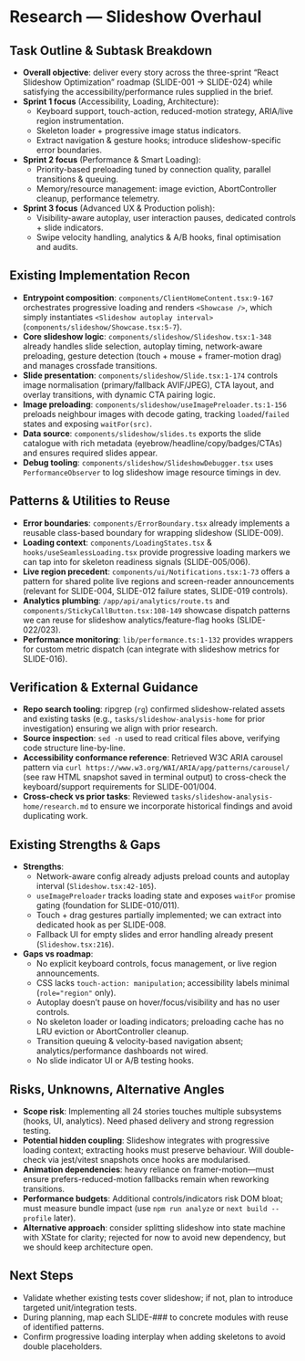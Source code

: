# Research — Slideshow Overhaul

## Task Outline & Subtask Breakdown
- **Overall objective**: deliver every story across the three-sprint “React Slideshow Optimization” roadmap (SLIDE-001 → SLIDE-024) while satisfying the accessibility/performance rules supplied in the brief.
- **Sprint 1 focus** (Accessibility, Loading, Architecture):
  - Keyboard support, touch-action, reduced-motion strategy, ARIA/live region instrumentation.
  - Skeleton loader + progressive image status indicators.
  - Extract navigation & gesture hooks; introduce slideshow-specific error boundaries.
- **Sprint 2 focus** (Performance & Smart Loading):
  - Priority-based preloading tuned by connection quality, parallel transitions & queuing.
  - Memory/resource management: image eviction, AbortController cleanup, performance telemetry.
- **Sprint 3 focus** (Advanced UX & Production polish):
  - Visibility-aware autoplay, user interaction pauses, dedicated controls + slide indicators.
  - Swipe velocity handling, analytics & A/B hooks, final optimisation and audits.

## Existing Implementation Recon
- **Entrypoint composition**: `components/ClientHomeContent.tsx:9-167` orchestrates progressive loading and renders `<Showcase />`, which simply instantiates `<Slideshow autoplay interval>` (`components/slideshow/Showcase.tsx:5-7`).
- **Core slideshow logic**: `components/slideshow/Slideshow.tsx:1-348` already handles slide selection, autoplay timing, network-aware preloading, gesture detection (touch + mouse + framer-motion drag) and manages crossfade transitions.
- **Slide presentation**: `components/slideshow/Slide.tsx:1-174` controls image normalisation (primary/fallback AVIF/JPEG), CTA layout, and overlay transitions, with dynamic CTA pairing logic.
- **Image preloading**: `components/slideshow/useImagePreloader.ts:1-156` preloads neighbour images with decode gating, tracking `loaded`/`failed` states and exposing `waitFor(src)`.
- **Data source**: `components/slideshow/slides.ts` exports the slide catalogue with rich metadata (eyebrow/headline/copy/badges/CTAs) and ensures required slides appear.
- **Debug tooling**: `components/slideshow/SlideshowDebugger.tsx` uses `PerformanceObserver` to log slideshow image resource timings in dev.

## Patterns & Utilities to Reuse
- **Error boundaries**: `components/ErrorBoundary.tsx` already implements a reusable class-based boundary for wrapping slideshow (SLIDE-009).
- **Loading context**: `components/LoadingStates.tsx` & `hooks/useSeamlessLoading.tsx` provide progressive loading markers we can tap into for skeleton readiness signals (SLIDE-005/006).
- **Live region precedent**: `components/ui/Notifications.tsx:1-73` offers a pattern for shared polite live regions and screen-reader announcements (relevant for SLIDE-004, SLIDE-012 failure states, SLIDE-019 controls).
- **Analytics plumbing**: `/app/api/analytics/route.ts` and `components/StickyCallButton.tsx:108-149` showcase dispatch patterns we can reuse for slideshow analytics/feature-flag hooks (SLIDE-022/023).
- **Performance monitoring**: `lib/performance.ts:1-132` provides wrappers for custom metric dispatch (can integrate with slideshow metrics for SLIDE-016).

## Verification & External Guidance
- **Repo search tooling**: ripgrep (`rg`) confirmed slideshow-related assets and existing tasks (e.g., `tasks/slideshow-analysis-home` for prior investigation) ensuring we align with prior research.
- **Source inspection**: `sed -n` used to read critical files above, verifying code structure line-by-line.
- **Accessibility conformance reference**: Retrieved W3C ARIA carousel pattern via `curl https://www.w3.org/WAI/ARIA/apg/patterns/carousel/` (see raw HTML snapshot saved in terminal output) to cross-check the keyboard/support requirements for SLIDE-001/004.
- **Cross-check vs prior tasks**: Reviewed `tasks/slideshow-analysis-home/research.md` to ensure we incorporate historical findings and avoid duplicating work.

## Existing Strengths & Gaps
- **Strengths**:
  - Network-aware config already adjusts preload counts and autoplay interval (`Slideshow.tsx:42-105`).
  - `useImagePreloader` tracks loading state and exposes `waitFor` promise gating (foundation for SLIDE-010/011).
  - Touch + drag gestures partially implemented; we can extract into dedicated hook as per SLIDE-008.
  - Fallback UI for empty slides and error handling already present (`Slideshow.tsx:216`).
- **Gaps vs roadmap**:
  - No explicit keyboard controls, focus management, or live region announcements.
  - CSS lacks `touch-action: manipulation`; accessibility labels minimal (`role="region"` only).
  - Autoplay doesn’t pause on hover/focus/visibility and has no user controls.
  - No skeleton loader or loading indicators; preloading cache has no LRU eviction or AbortController cleanup.
  - Transition queuing & velocity-based navigation absent; analytics/performance dashboards not wired.
  - No slide indicator UI or A/B testing hooks.

## Risks, Unknowns, Alternative Angles
- **Scope risk**: Implementing all 24 stories touches multiple subsystems (hooks, UI, analytics). Need phased delivery and strong regression testing.
- **Potential hidden coupling**: Slideshow integrates with progressive loading context; extracting hooks must preserve behaviour. Will double-check via jest/vitest snapshots once hooks are modularised.
- **Animation dependencies**: heavy reliance on framer-motion—must ensure prefers-reduced-motion fallbacks remain when reworking transitions.
- **Performance budgets**: Additional controls/indicators risk DOM bloat; must measure bundle impact (use `npm run analyze` or `next build --profile` later).
- **Alternative approach**: consider splitting slideshow into state machine with XState for clarity; rejected for now to avoid new dependency, but we should keep architecture open.

## Next Steps
- Validate whether existing tests cover slideshow; if not, plan to introduce targeted unit/integration tests.
- During planning, map each SLIDE-### to concrete modules with reuse of identified patterns.
- Confirm progressive loading interplay when adding skeletons to avoid double placeholders.

